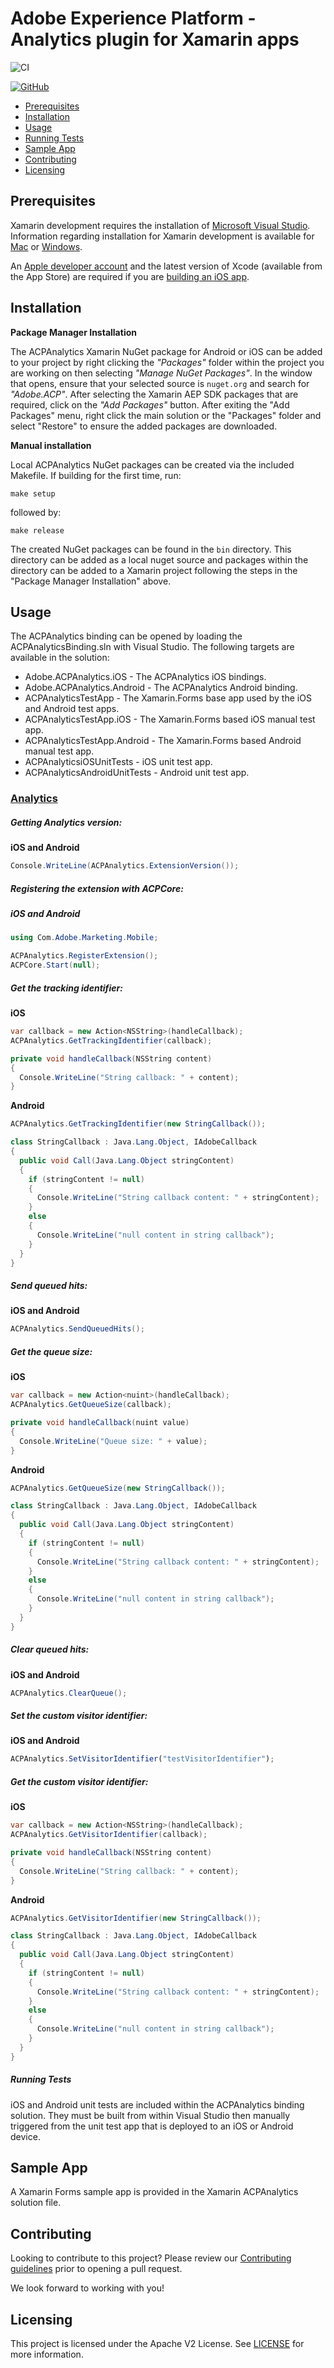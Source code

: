 
# Adobe Experience Platform - Analytics plugin for Xamarin apps

![CI](https://github.com/adobe/xamarin-acpanalytics/workflows/CI/badge.svg)

[![GitHub](https://img.shields.io/github/license/adobe/xamarin-acpanalytics)](https://github.com/adobe/xamarin-acpanalytics/blob/master/LICENSE)

- [Prerequisites](#prerequisites)  
- [Installation](#installation)
- [Usage](#usage)  
- [Running Tests](#running-tests)
- [Sample App](#sample-app)  
- [Contributing](#contributing)  
- [Licensing](#licensing)  

## Prerequisites  

Xamarin development requires the installation of [Microsoft Visual Studio](https://visualstudio.microsoft.com/downloads/). Information regarding installation for Xamarin development is available for [Mac](https://docs.microsoft.com/en-us/visualstudio/mac/installation?view=vsmac-2019) or [Windows](https://docs.microsoft.com/en-us/visualstudio/install/install-visual-studio?view=vs-2019).

An [Apple developer account](https://developer.apple.com/programs/enroll/) and the latest version of Xcode (available from the App Store) are required if you are [building an iOS app](https://docs.microsoft.com/en-us/visualstudio/mac/installation?view=vsmac-2019).

## Installation

**Package Manager Installation**

The ACPAnalytics Xamarin NuGet package for Android or iOS can be added to your project by right clicking the *_"Packages"_* folder within the project you are working on then selecting *_"Manage NuGet Packages"_*. In the window that opens, ensure that your selected source is `nuget.org` and search for *_"Adobe.ACP"_*. After selecting the Xamarin AEP SDK packages that are required, click on the *_"Add Packages"_* button. After exiting the "Add Packages" menu, right click the main solution or the "Packages" folder and select "Restore" to ensure the added packages are downloaded.

**Manual installation**

Local ACPAnalytics NuGet packages can be created via the included Makefile. If building for the first time, run:

```
make setup
```

followed by:

```
make release
```

The created NuGet packages can be found in the `bin` directory. This directory can be added as a local nuget source and packages within the directory can be added to a Xamarin project following the steps in the "Package Manager Installation" above.

## Usage

The ACPAnalytics binding can be opened by loading the ACPAnalyticsBinding.sln with Visual Studio. The following targets are available in the solution:

- Adobe.ACPAnalytics.iOS - The ACPAnalytics iOS bindings.
- Adobe.ACPAnalytics.Android - The ACPAnalytics Android binding.
- ACPAnalyticsTestApp - The Xamarin.Forms base app used by the iOS and Android test apps.
- ACPAnalyticsTestApp.iOS - The Xamarin.Forms based iOS manual test app.
- ACPAnalyticsTestApp.Android - The Xamarin.Forms based Android manual test app.
- ACPAnalyticsiOSUnitTests - iOS unit test app.
- ACPAnalyticsAndroidUnitTests - Android unit test app.

### [Analytics](https://aep-sdks.gitbook.io/docs/using-mobile-extensions/adobe-analytics)

##### Getting Analytics version:

**iOS and Android**

```c#
Console.WriteLine(ACPAnalytics.ExtensionVersion());
```

##### Registering the extension with ACPCore:  

  ##### **iOS** and Android
```c#
using Com.Adobe.Marketing.Mobile;

ACPAnalytics.RegisterExtension();
ACPCore.Start(null);
```
##### Get the tracking identifier:

**iOS**

```c#
var callback = new Action<NSString>(handleCallback);
ACPAnalytics.GetTrackingIdentifier(callback);

private void handleCallback(NSString content)
{
  Console.WriteLine("String callback: " + content);
}
```

**Android**

```c#
ACPAnalytics.GetTrackingIdentifier(new StringCallback());

class StringCallback : Java.Lang.Object, IAdobeCallback
{
  public void Call(Java.Lang.Object stringContent)
  {
    if (stringContent != null)
    {
      Console.WriteLine("String callback content: " + stringContent);
    }
    else
    {
      Console.WriteLine("null content in string callback");
    }
  }
}
```

##### Send queued hits:

**iOS and Android**

```c#
ACPAnalytics.SendQueuedHits();
```

##### Get the queue size:

**iOS**

```c#
var callback = new Action<nuint>(handleCallback);
ACPAnalytics.GetQueueSize(callback);

private void handleCallback(nuint value)
{
  Console.WriteLine("Queue size: " + value);
}
```

**Android**

```c#
ACPAnalytics.GetQueueSize(new StringCallback());

class StringCallback : Java.Lang.Object, IAdobeCallback
{
  public void Call(Java.Lang.Object stringContent)
  {
    if (stringContent != null)
    {
      Console.WriteLine("String callback content: " + stringContent);
    }
    else
    {
      Console.WriteLine("null content in string callback");
    }
  }
}
```

##### Clear queued hits:

**iOS and Android**

```c#
ACPAnalytics.ClearQueue(); 
```

##### Set the custom visitor identifier:

**iOS and Android**

```js
ACPAnalytics.SetVisitorIdentifier("testVisitorIdentifier");
```
##### Get the custom visitor identifier:

**iOS**

```c#
var callback = new Action<NSString>(handleCallback);
ACPAnalytics.GetVisitorIdentifier(callback);

private void handleCallback(NSString content)
{
  Console.WriteLine("String callback: " + content);
}
```

**Android**

```c#
ACPAnalytics.GetVisitorIdentifier(new StringCallback());

class StringCallback : Java.Lang.Object, IAdobeCallback
{
  public void Call(Java.Lang.Object stringContent)
  {
    if (stringContent != null)
    {
      Console.WriteLine("String callback content: " + stringContent);
    }
    else
    {
      Console.WriteLine("null content in string callback");
    }
  }
}
```

##### Running Tests

iOS and Android unit tests are included within the ACPAnalytics binding solution. They must be built from within Visual Studio then manually triggered from the unit test app that is deployed to an iOS or Android device.

## Sample App

A Xamarin Forms sample app is provided in the Xamarin ACPAnalytics solution file.

## Contributing
Looking to contribute to this project? Please review our [Contributing guidelines](.github/CONTRIBUTING.md) prior to opening a pull request.

We look forward to working with you!

## Licensing  
This project is licensed under the Apache V2 License. See [LICENSE](LICENSE) for more information.
